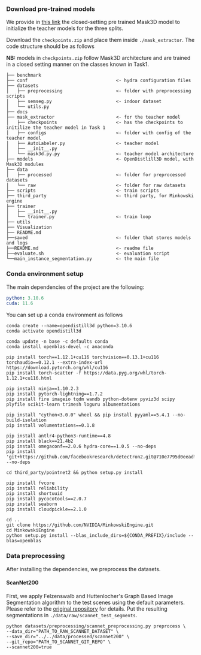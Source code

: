 ### Download pre-trained models
We provide in <a href="https://mbzuaiac-my.sharepoint.com/:u:/g/personal/mohamed_boudjoghra_mbzuai_ac_ae/EfQ13YdGk_tIhT6dfxTNiPEBu6YyfdahULbORc8K3643tA?e=ByNBQ4">this link</a> the closed-setting pre trained Mask3D model to initialize the teacher models for the three splits.

Download the `checkpoints.zip` and place them inside `./mask_extractor`. The code structure should be as follows

<b>NB:</b> models in `checkpoints.zip` follow Mask3D architecture and are trained in a closed setting manner on the classes known in Task1.


```
├── benchmark
├── conf                                 <- hydra configuration files
├── datasets
│   ├── preprocessing                    <- folder with preprocessing scripts
│   ├── semseg.py                        <- indoor dataset
│   └── utils.py
├── docs
├── mask_extractor                       <- for the teacher model
│   ├── checkpoints                      <- has the checkpoints to initilize the teacher model in Task 1
│   ├── configs                          <- folder with config of the teacher model
│   ├── AutoLabeler.py                   <- teacher model
│   ├── __init__.py
│   └── mask3d.py.py                     <- teacher model architecture
├── models                               <- OpenDistlill3D model, with Mask3D modules
├── data
│   ├── processed                        <- folder for preprocessed datasets
│   └── raw                              <- folder for raw datasets
├── scripts                              <- train scripts
├── third_party                          <- third party, for Minkowski engine
├── trainer
│   ├── __init__.py
│   └── trainer.py                       <- train loop
├── utils
├── Visualization
├── README.md
├──saved                                 <- folder that stores models and logs
├──README.md                             <- readme file
├──evaluate.sh                           <- evaluation script
└──main_instance_segmentation.py         <- the main file
```


### Conda environment setup
The main dependencies of the project are the following:
```yaml
python: 3.10.6
cuda: 11.6
```
You can set up a conda environment as follows
```
conda create --name=opendistill3d python=3.10.6
conda activate opendistill3d

conda update -n base -c defaults conda
conda install openblas-devel -c anaconda

pip install torch==1.12.1+cu116 torchvision==0.13.1+cu116 torchaudio==0.12.1 --extra-index-url https://download.pytorch.org/whl/cu116
pip install torch-scatter -f https://data.pyg.org/whl/torch-1.12.1+cu116.html

pip install ninja==1.10.2.3
pip install pytorch-lightning==1.7.2
pip install fire imageio tqdm wandb python-dotenv pyviz3d scipy plyfile scikit-learn trimesh loguru albumentations

pip install "cython<3.0.0" wheel && pip install pyyaml==5.4.1 --no-build-isolation
pip install volumentations==0.1.8

pip install antlr4-python3-runtime==4.8
pip install black==21.4b2
pip install omegaconf==2.0.6 hydra-core==1.0.5 --no-deps
pip install 'git+https://github.com/facebookresearch/detectron2.git@710e7795d0eeadf9def0e7ef957eea13532e34cf' --no-deps

cd third_party/pointnet2 && python setup.py install

pip install fvcore
pip install reliability
pip install shortuuid
pip install pycocotools==2.0.7
pip install seaborn 
pip install cloudpickle==2.1.0

cd ..
git clone https://github.com/NVIDIA/MinkowskiEngine.git
cd MinkowskiEngine
python setup.py install --blas_include_dirs=${CONDA_PREFIX}/include --blas=openblas

```

### Data preprocessing
After installing the dependencies, we preprocess the datasets.

#### ScanNet200
First, we apply Felzenswalb and Huttenlocher's Graph Based Image Segmentation algorithm to the test scenes using the default parameters.
Please refer to the [original repository](https://github.com/ScanNet/ScanNet/tree/master/Segmentator) for details.
Put the resulting segmentations in `./data/raw/scannet_test_segments`.
```
python datasets/preprocessing/scannet_preprocessing.py preprocess \
--data_dir="PATH_TO_RAW_SCANNET_DATASET" \
--save_dir="../../data/processed/scannet200" \
--git_repo="PATH_TO_SCANNET_GIT_REPO" \
--scannet200=true
```


